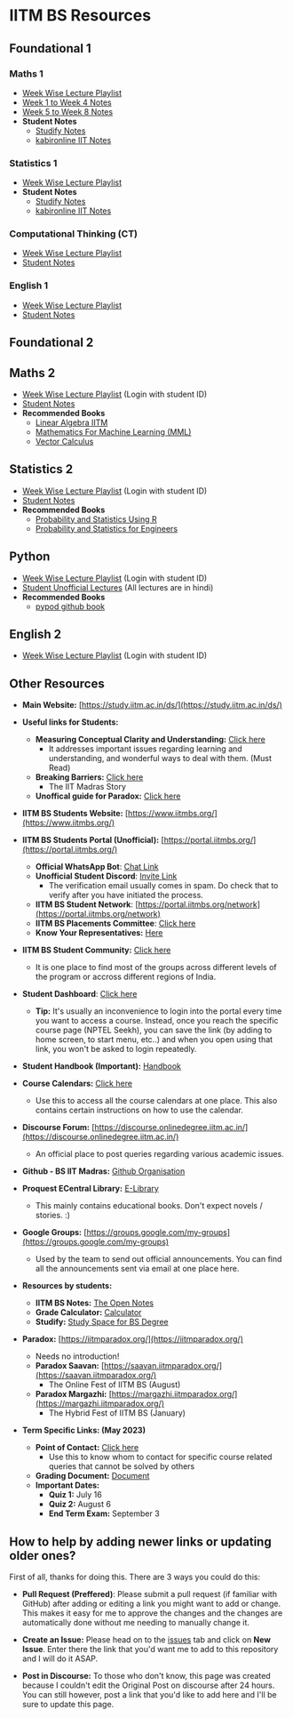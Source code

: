 # IITM BS Resources

## Foundational 1
### Maths 1
- [Week Wise Lecture Playlist](https://studify.space/course/ns_23q1_ma1001)
- [Week 1 to Week 4 Notes](https://drive.google.com/file/d/164wthmA9nGuhgTqlDhVjLysDUsXTFdN9/view)
- [Week 5 to Week 8 Notes](https://drive.google.com/file/d/16IdGKOj-zF_sGOZNjCa6TY0x3CpX6p5K/view)
- **Student Notes**
    - [Studify Notes](https://studify.space/notes/ma1001)
    - [kabironline IIT Notes](https://github.com/kabironline/IIT-notes/tree/main/Math-1)

### Statistics 1
- [Week Wise Lecture Playlist](https://studify.space/course/ns_23q1_ma1002)
- **Student Notes**
    - [Studify Notes](https://studify.space/notes/ma1002)
    - [kabironline IIT Notes](https://github.com/kabironline/IIT-notes/blob/main/Statistics-1/formulae.md)

### Computational Thinking (CT)
- [Week Wise Lecture Playlist](https://studify.space/course/ns_23q1_cs1001)
- [Student Notes](https://studify.space/notes/cs1001)

### English 1 
- [Week Wise Lecture Playlist](https://studify.space/course/ns_23q1_hs1001)
- [Student Notes](https://studify.space/notes/hs1001)

## Foundational 2
## Maths 2
- [Week Wise Lecture Playlist](https://studify.space/) (Login with student ID)
- [Student Notes](https://javets70.github.io/iitm_notes/MATHS2/1.02%20-%20Matricies/)
- **Recommended Books**
    - [Linear Algebra IITM](https://drive.google.com/file/d/1_1-13RYeYNtk1lA-dfN3S8QBlOgqa8Pd/view)
    - [Mathematics For Machine Learning (MML)](https://mml-book.github.io/book/mml-book.pdf)
    - [Vector Calculus](https://anton-petrunin.github.io/calc3book/calc3book.pdf)

## Statistics 2 
- [Week Wise Lecture Playlist](https://studify.space/) (Login with student ID)
- [Student Notes](https://javets70.github.io/iitm_notes/STATS2/WEEK%201/Notes/Two%20Discrete%20Random%20Variables/)
- **Recommended Books**
    - [Probability and Statistics Using R](https://www.isibang.ac.in/~athreya/psweur/)
    - [Probability and Statistics for Engineers](https://www.amazon.in/Probability-Statistics-Engineers-Scientists-Walpole/dp/0321629116)

## Python 
- [Week Wise Lecture Playlist](https://studify.space/) (Login with student ID)
- [Student Unofficial Lectures](https://www.youtube.com/playlist?list=PLClULgPbRPsD-t0AYG8hR5iLIt2ZaNTkv) (All lectures are in hindi)
- **Recommended Books**
    - [pypod github book](https://pypod.github.io/)

## English 2 
- [Week Wise Lecture Playlist](https://studify.space/) (Login with student ID)

## Other Resources
- **Main Website:** [https://study.iitm.ac.in/ds/](https://study.iitm.ac.in/ds/)
* **Useful links for Students:**
   * **Measuring Conceptual Clarity and Understanding:** [Click here](https://discourse.onlinedegree.iitm.ac.in/t/measuring-conceptual-clarity-and-understanding/85980/16)
      * It addresses important issues regarding learning and understanding, and wonderful ways to deal with them. (Must Read)
   * **Breaking Barriers:** [Click here](https://www.youtube.com/watch?v=uOcgv5OR6zU)
      * The IIT Madras Story
   * **Unoffical guide for Paradox:** [Click here](https://discourse.onlinedegree.iitm.ac.in/t/unofficial-guide-for-paradox-based-on-paradox-2023/86602)
* **IITM BS Students Website:** [https://www.iitmbs.org/](https://www.iitmbs.org/)
* **IITM BS Students Portal (Unofficial):** [https://portal.iitmbs.org/](https://portal.iitmbs.org/)
   * **Official WhatsApp Bot**: [Chat Link](https://wa.me/message/IVROM2UN7XIJL1)
   * **Unofficial Student Discord**: [Invite Link](https://discord.gg/iitm-bs-students-762774569827565569)
      * The verification email usually comes in spam. Do check that to verify after you have initiated the process.
   * **IITM BS Student Network**: [https://portal.iitmbs.org/network](https://portal.iitmbs.org/network)
   * **IITM BS Placements Committee**: [Click here](https://sites.google.com/study.iitm.ac.in/dsplacements)
   * **Know Your Representatives:** [Here](https://portal.iitmbs.org/representatives)
* **IITM BS Student Community:** [Click here](https://sites.google.com/student.onlinedegree.iitm.ac.in/iitmbs-community)
   * It is one place to find most of the groups across different levels of the program or accross different regions of India.
* **Student Dashboard**: [Click here](https://app.onlinedegree.iitm.ac.in/student_dashboard/current_courses)
   * **Tip:** It's usually an inconvenience to login into the portal every time you want to access a course. Instead, once you reach the specific course page (NPTEL Seekh), you can save the link (by adding to home screen, to start menu, etc..) and when you open using that link, you won't be asked to login repeatedly.
*  **Student Handbook (Important):** [Handbook](https://drive.google.com/file/d/1reCLaan2aUfjcAvgXEFne7j3p1j93ZcQ/view?usp=sharing)
* **Course Calendars:** [Click here](https://discourse.onlinedegree.iitm.ac.in/t/course-tip-stay-on-top-of-your-term-with-calendar/44947)
   * Use this to access all the course calendars at one place. This also contains certain instructions on how to use the calendar.
* **Discourse Forum:** [https://discourse.onlinedegree.iitm.ac.in/](https://discourse.onlinedegree.iitm.ac.in/)
   * An official place to post queries regarding various academic issues. 
* **Github - BS IIT Madras:** [Github Organisation](https://accounts.google.com/o/saml2/initsso?idpid=C00v4kcdj&spid=178154672241&forceauthn=false)
* **Proquest ECentral Library:** [E-Library](https://accounts.google.com/o/saml2/initsso?idpid=C00v4kcdj&spid=921466707047&forceauthn=false)
   * This mainly contains educational books. Don't expect novels / stories. :)
* **Google Groups:** [https://groups.google.com/my-groups](https://groups.google.com/my-groups)
   * Used by the team to send out official announcements. You can find all the announcements sent via email at one place here.
* **Resources by students:** 
   * **IITM BS Notes:** [The Open Notes](https://theopennotes.in/course/63fd9e3c553314fb9fc19524)
   * **Grade Calculator:** [Calculator](https://grade-calc-v2.vercel.app/)
   * **Studify:** [Study Space for BS Degree](https://studify.space/)
* **Paradox:** [https://iitmparadox.org/](https://iitmparadox.org/)
   * Needs no introduction! 
   * **Paradox Saavan:** [https://saavan.iitmparadox.org/](https://saavan.iitmparadox.org/)
      * The Online Fest of IITM BS (August)
   * **Paradox Margazhi:** [https://margazhi.iitmparadox.org/](https://margazhi.iitmparadox.org/)
      * The Hybrid Fest of IITM BS (January)

* **Term Specific Links: (May 2023)**
   * **Point of Contact:** [Click here](https://discourse.onlinedegree.iitm.ac.in/t/point-of-contact-course-support-term2-2023/79647)
     * Use this to know whom to contact for specific course related queries that cannot be solved by others
   * **Grading Document:** [Document](https://docs.google.com/document/d/e/2PACX-1vS_vxkPcqJV0iT9XxW_3YMhh8_8I0CIDBDvs7AUQtyCriisYxPLrbEqv1OhwXrE_A/pub)
   * **Important Dates:**
      * **Quiz 1:** July 16
      * **Quiz 2:** August 6
      * **End Term Exam:** September 3

## How to help by adding newer links or updating older ones?
First of all, thanks for doing this. There are 3 ways you could do this:

- **Pull Request (Preffered)**: Please submit a pull request (if familiar with GitHub) after adding or editing a link you might want to add or change. This makes it easy for me to approve the changes and the changes are automatically done without me needing to manually change it.

- **Create an Issue:** Please head on to the [issues](https://github.com/bsc-iitm/Resources/issues) tab and click on **New Issue**. Enter there the link that you'd want me to add to this repository and I will do it ASAP.

- **Post in Discourse:** To those who don't know, this page was created because I couldn't edit the Original Post on discourse after 24 hours. You can still however, post a link that you'd like to add here and I'll be sure to update this page.
